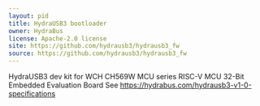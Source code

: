 ```yaml
---
layout: pid
title: HydraUSB3 bootloader
owner: HydraBus
license: Apache-2.0 license
site: https://github.com/hydrausb3/hydrausb3_fw
source: https://github.com/hydrausb3/hydrausb3_fw
---
```

HydraUSB3 dev kit for WCH CH569W MCU series RISC-V MCU 32-Bit Embedded Evaluation Board
See https://hydrabus.com/hydrausb3-v1-0-specifications